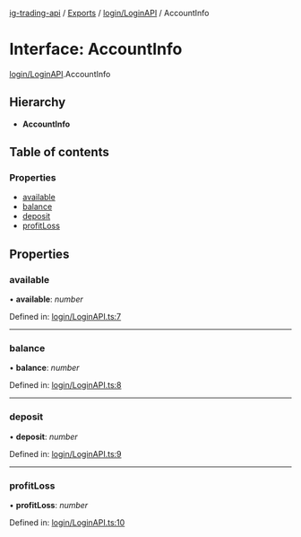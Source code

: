 [ig-trading-api](../README.md) / [Exports](../modules.md) / [login/LoginAPI](../modules/login_loginapi.md) / AccountInfo

# Interface: AccountInfo

[login/LoginAPI](../modules/login_loginapi.md).AccountInfo

## Hierarchy

- **AccountInfo**

## Table of contents

### Properties

- [available](login_loginapi.accountinfo.md#available)
- [balance](login_loginapi.accountinfo.md#balance)
- [deposit](login_loginapi.accountinfo.md#deposit)
- [profitLoss](login_loginapi.accountinfo.md#profitloss)

## Properties

### available

• **available**: _number_

Defined in: [login/LoginAPI.ts:7](https://github.com/bennycode/ig-trading-api/blob/e06a01d/src/login/LoginAPI.ts#L7)

---

### balance

• **balance**: _number_

Defined in: [login/LoginAPI.ts:8](https://github.com/bennycode/ig-trading-api/blob/e06a01d/src/login/LoginAPI.ts#L8)

---

### deposit

• **deposit**: _number_

Defined in: [login/LoginAPI.ts:9](https://github.com/bennycode/ig-trading-api/blob/e06a01d/src/login/LoginAPI.ts#L9)

---

### profitLoss

• **profitLoss**: _number_

Defined in: [login/LoginAPI.ts:10](https://github.com/bennycode/ig-trading-api/blob/e06a01d/src/login/LoginAPI.ts#L10)
